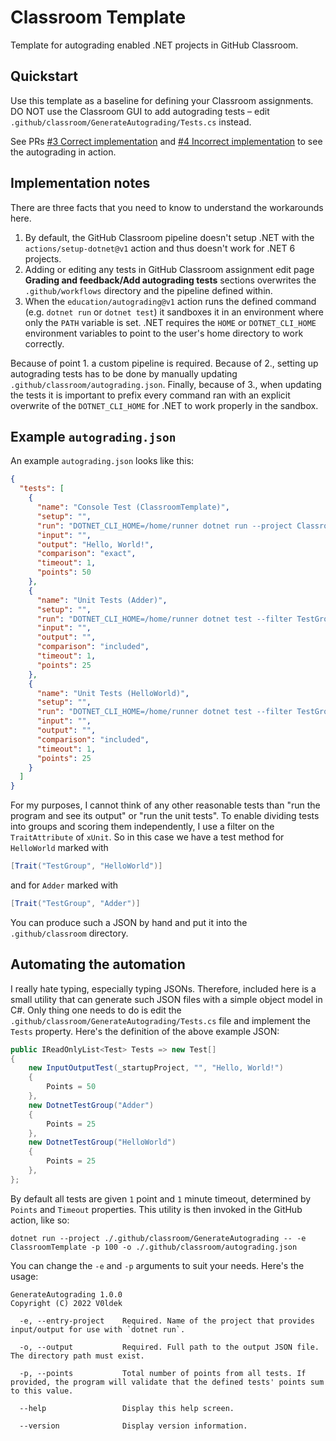 # Classroom Template

Template for autograding enabled .NET projects in GitHub Classroom.

## Quickstart

Use this template as a baseline for defining your Classroom assignments. DO NOT use the Classroom GUI to add autograding tests &ndash; edit `.github/classroom/GenerateAutograding/Tests.cs` instead.

See PRs [#3 Correct implementation](https://github.com/V0ldek/ClassroomTemplate/pull/3) and [#4 Incorrect implementation](https://github.com/V0ldek/ClassroomTemplate/pull/4) to see the autograding in action.

## Implementation notes

There are three facts that you need to know to understand the workarounds here.

1. By default, the GitHub Classroom pipeline doesn't setup .NET with the `actions/setup-dotnet@v1` action and thus doesn't work for .NET 6 projects.
2. Adding or editing any tests in GitHub Classroom assignment edit page **Grading and feedback/Add autograding tests** sections overwrites the `.github/workflows` directory and the pipeline defined within.
3. When the `education/autograding@v1` action runs the defined command (e.g. `dotnet run` or `dotnet test`) it sandboxes it in an environment where only the `PATH` variable is set. .NET requires the `HOME` or `DOTNET_CLI_HOME` environment variables to point to the user's home directory to work correctly.

Because of point 1. a custom pipeline is required. Because of 2., setting up autograding tests has to be done by manually updating `.github/classroom/autograding.json`. Finally, because of 3., when updating the tests it is important to prefix every command ran with an explicit overwrite of the `DOTNET_CLI_HOME` for .NET to work properly in the sandbox.

## Example `autograding.json`

An example `autograding.json` looks like this:

```json
{
  "tests": [
    {
      "name": "Console Test (ClassroomTemplate)",
      "setup": "",
      "run": "DOTNET_CLI_HOME=/home/runner dotnet run --project ClassroomTemplate",
      "input": "",
      "output": "Hello, World!",
      "comparison": "exact",
      "timeout": 1,
      "points": 50
    },
    {
      "name": "Unit Tests (Adder)",
      "setup": "",
      "run": "DOTNET_CLI_HOME=/home/runner dotnet test --filter TestGroup=Adder",
      "input": "",
      "output": "",
      "comparison": "included",
      "timeout": 1,
      "points": 25
    },
    {
      "name": "Unit Tests (HelloWorld)",
      "setup": "",
      "run": "DOTNET_CLI_HOME=/home/runner dotnet test --filter TestGroup=HelloWorld",
      "input": "",
      "output": "",
      "comparison": "included",
      "timeout": 1,
      "points": 25
    }
  ]
}
```

For my purposes, I cannot think of any other reasonable tests than "run the program and see its output" or "run the unit tests". To enable dividing tests into groups and scoring them independently, I use a filter on the `TraitAttribute` of `xUnit`. So in this case we have a test method for `HelloWorld` marked with
```csharp
[Trait("TestGroup", "HelloWorld")]
```
and for `Adder` marked with
```csharp
[Trait("TestGroup", "Adder")]
```

You can produce such a JSON by hand and put it into the `.github/classroom` directory.

## Automating the automation

I really hate typing, especially typing JSONs. Therefore, included here is a small utility that can generate such JSON files with a simple object model in C#. Only thing one needs to do is edit the `.github/classroom/GenerateAutograding/Tests.cs` file and implement the `Tests` property. Here's the definition of the above example JSON:

```csharp
public IReadOnlyList<Test> Tests => new Test[]
{
    new InputOutputTest(_startupProject, "", "Hello, World!")
    {
        Points = 50
    },
    new DotnetTestGroup("Adder")
    {
        Points = 25
    },
    new DotnetTestGroup("HelloWorld")
    {
        Points = 25
    },
};
```

By default all tests are given `1` point and `1` minute timeout, determined by `Points` and `Timeout` properties. This utility is then invoked in the GitHub action, like so:
```
dotnet run --project ./.github/classroom/GenerateAutograding -- -e ClassroomTemplate -p 100 -o ./.github/classroom/autograding.json
```

You can change the `-e` and `-p` arguments to suit your needs. Here's the usage:

```
GenerateAutograding 1.0.0
Copyright (C) 2022 V0ldek

  -e, --entry-project    Required. Name of the project that provides input/output for use with `dotnet run`.

  -o, --output           Required. Full path to the output JSON file. The directory path must exist.

  -p, --points           Total number of points from all tests. If provided, the program will validate that the defined tests' points sum to this value.

  --help                 Display this help screen.

  --version              Display version information.
```
